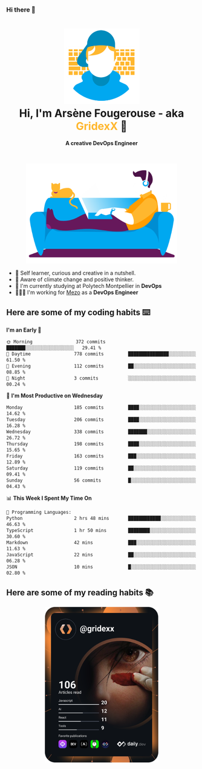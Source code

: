 ### Hi there 👋

<!--
**GridexX/gridexx** is a ✨ _special_ ✨ repository because its `README.md` (this file) appears on your GitHub profile.

Here are some ideas to get you started:

- 🔭 I’m currently working on ...
- 🌱 I’m currently learning ...
- 👯 I’m looking to collaborate on ...
- 🤔 I’m looking for help with ...
- 💬 Ask me about ...
- 📫 How to reach me: ...
- 😄 Pronouns: ...
- ⚡ Fun fact: ...
-->


<!-- Header -->
<h1 align="center">
  <img src="./images/user_profile.png" width="200">
  <br>
  Hi, I'm Arsène Fougerouse - aka <span style="color:#ffb72e">GridexX</span> 👋
</h1>


<p align="center">
  <b>A creative DevOps Engineer </b>
</p>
<br/>
<p align="center">
  <img src="./images/man_couch.png" width="400">
</p>

- 🎨 Self learner, curious and creative in a nutshell. 
- 🌱 Aware of climate change and positive thinker.
- 📕 I'm currently studying at Polytech Montpellier in **DevOps**
- 👨🏻‍💻 I'm working for [Mezo](https://meso-lr.umontpellier.fr/) as a **DevOps Engineer**


## Here are some of my coding habits ⌨️

<!-- Add a section about tech and Ops stack
  Like this one : https://github.com/Xanthus58#-tech-stack
-->
<!--START_SECTION:waka-->
**I'm an Early 🐤** 

```text
🌞 Morning                372 commits         ███████░░░░░░░░░░░░░░░░░░   29.41 % 
🌆 Daytime                778 commits         ███████████████░░░░░░░░░░   61.50 % 
🌃 Evening                112 commits         ██░░░░░░░░░░░░░░░░░░░░░░░   08.85 % 
🌙 Night                  3 commits           ░░░░░░░░░░░░░░░░░░░░░░░░░   00.24 % 
```
📅 **I'm Most Productive on Wednesday** 

```text
Monday                   185 commits         ████░░░░░░░░░░░░░░░░░░░░░   14.62 % 
Tuesday                  206 commits         ████░░░░░░░░░░░░░░░░░░░░░   16.28 % 
Wednesday                338 commits         ███████░░░░░░░░░░░░░░░░░░   26.72 % 
Thursday                 198 commits         ████░░░░░░░░░░░░░░░░░░░░░   15.65 % 
Friday                   163 commits         ███░░░░░░░░░░░░░░░░░░░░░░   12.89 % 
Saturday                 119 commits         ██░░░░░░░░░░░░░░░░░░░░░░░   09.41 % 
Sunday                   56 commits          █░░░░░░░░░░░░░░░░░░░░░░░░   04.43 % 
```


📊 **This Week I Spent My Time On** 

```text
💬 Programming Languages: 
Python                   2 hrs 48 mins       ████████████░░░░░░░░░░░░░   46.63 % 
TypeScript               1 hr 50 mins        ████████░░░░░░░░░░░░░░░░░   30.60 % 
Markdown                 42 mins             ███░░░░░░░░░░░░░░░░░░░░░░   11.63 % 
JavaScript               22 mins             ██░░░░░░░░░░░░░░░░░░░░░░░   06.28 % 
JSON                     10 mins             █░░░░░░░░░░░░░░░░░░░░░░░░   02.80 % 
```


<!--END_SECTION:waka-->

## Here are some of my reading habits 📚
<div  align="center">
  <img src="./images/devcard.svg" width="300">
</div>
